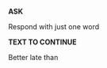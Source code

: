 <!-- __ASK__

Respond with just one word

__TEXT TO CONTINUE__

Better late -->

__ASK__

Respond with just one word

__TEXT TO CONTINUE__

Better late than